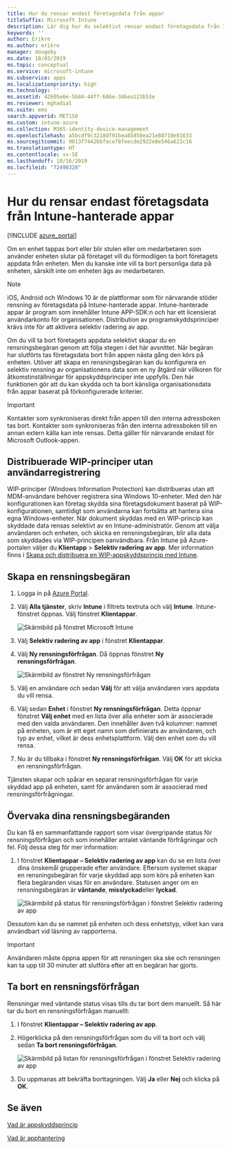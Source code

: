 ```yaml
---
title: Hur du rensar endast företagsdata från appar
titleSuffix: Microsoft Intune
description: Lär dig hur du selektivt rensar endast företagsdata från Intune-hanterade appar med Microsoft Intune.
keywords: ''
author: Erikre
ms.author: erikre
manager: dougeby
ms.date: 10/03/2019
ms.topic: conceptual
ms.service: microsoft-intune
ms.subservice: apps
ms.localizationpriority: high
ms.technology: ''
ms.assetid: 42605e6e-5b84-44ff-b86e-346ea123b53e
ms.reviewer: mghadial
ms.suite: ems
search.appverid: MET150
ms.custom: intune-azure
ms.collection: M365-identity-device-management
ms.openlocfilehash: a5bcdf9c3218df91bea85858ea21e88718e81633
ms.sourcegitcommit: 9013f7442bbface78feecde2922e8e546a622c16
ms.translationtype: HT
ms.contentlocale: sv-SE
ms.lasthandoff: 10/16/2019
ms.locfileid: "72498328"
---
```

# <a name="how-to-wipe-only-corporate-data-from-intune-managed-apps"></a>Hur du rensar endast företagsdata från Intune-hanterade appar

[!INCLUDE [azure_portal](../includes/azure_portal.md)]

Om en enhet tappas bort eller blir stulen eller om medarbetaren som använder enheten slutar på företaget vill du förmodligen ta bort företagets appdata från enheten. Men du kanske inte vill ta bort personliga data på enheten, särskilt inte om enheten ägs av medarbetaren.

>[!NOTE]
> iOS, Android och Windows 10 är de plattformar som för närvarande stöder rensning av företagsdata på Intune-hanterade appar. Intune-hanterade appar är program som innehåller Intune APP-SDK:n och har ett licensierat användarkonto för organisationen. Distribution av programskyddsprinciper krävs inte för att aktivera selektiv radering av app.

Om du vill ta bort företagets appdata selektivt skapar du en rensningsbegäran genom att följa stegen i det här avsnittet. När begäran har slutförts tas företagsdata bort från appen nästa gång den körs på enheten. Utöver att skapa en rensningsbegäran kan du konfigurera en selektiv rensning av organisationens data som en ny åtgärd när villkoren för åtkomstinställningar för appskyddsprinciper inte uppfylls. Den här funktionen gör att du kan skydda och ta bort känsliga organisationsdata från appar baserat på förkonfigurerade kriterier.

>[!IMPORTANT]
> Kontakter som synkroniseras direkt från appen till den interna adressboken tas bort. Kontakter som synkroniseras från den interna adressboken till en annan extern källa kan inte rensas. Detta gäller för närvarande endast för Microsoft Outlook-appen.

## <a name="deployed-wip-policies-without-user-enrollment"></a>Distribuerade WIP-principer utan användarregistrering
WIP-principer (Windows Information Protection) kan distribueras utan att MDM-användare behöver registrera sina Windows 10-enheter. Med den här konfigurationen kan företag skydda sina företagsdokument baserat på WIP-konfigurationen, samtidigt som användarna kan fortsätta att hantera sina egna Windows-enheter. När dokument skyddas med en WIP-princip kan skyddade data rensas selektivt av en Intune-administratör. Genom att välja användaren och enheten, och skicka en rensningsbegäran, blir alla data som skyddades via WIP-principen oanvändbara. Från Intune på Azure-portalen väljer du **Klientapp** > **Selektiv radering av app**. Mer information finns i [Skapa och distribuera en WIP-appskyddsprincip med Intune](windows-information-protection-policy-create.md).

## <a name="create-a-wipe-request"></a>Skapa en rensningsbegäran

1. Logga in på [Azure Portal](https://portal.azure.com).

2. Välj **Alla tjänster**, skriv **Intune** i filtrets textruta och välj **Intune**. Intune-fönstret öppnas. Välj fönstret **Klientappar**.

    ![Skärmbild på fönstret Microsoft Intune](./media/apps-selective-wipe/apps-selective-wipe01.png)

3. Välj **Selektiv radering av app** i fönstret **Klientappar**.

4. Välj  **Ny rensningsförfrågan**. Då öppnas fönstret **Ny rensningsförfrågan**.

    ![Skärmbild av fönstret Ny rensningsförfrågan](./media/apps-selective-wipe/AzurePortal_MAM_NewWipeRequest.png)

5. Välj en användare och sedan **Välj** för att välja användaren vars appdata du vill rensa.

6. Välj sedan **Enhet** i fönstret **Ny rensningsförfrågan**. Detta öppnar fönstret **Välj enhet** med en lista över alla enheter som är associerade med den valda användaren. Den innehåller även två kolumner: namnet på enheten, som är ett eget namn som definierats av användaren, och typ av enhet, vilket är dess enhetsplattform. Välj den enhet som du vill rensa.

7. Nu är du tillbaka i fönstret **Ny rensningsförfrågan**. Välj **OK** för att skicka en rensningsförfrågan.

Tjänsten skapar och spårar en separat rensningsförfrågan för varje skyddad app på enheten, samt för användaren som är associerad med rensningsförfrågningar.

## <a name="monitor-your-wipe-requests"></a>Övervaka dina rensningsbegäranden

Du kan få en sammanfattande rapport som visar övergripande status för rensningsförfrågan och som innehåller antalet väntande förfrågningar och fel. Följ dessa steg för mer information:

1. I fönstret **Klientappar – Selektiv radering av app** kan du se en lista över dina önskemål grupperade efter användare. Eftersom systemet skapar en rensningsbegäran för varje skyddad app som körs på enheten kan flera begäranden visas för en användare. Statusen anger om en rensningsbegäran är **väntande**, **misslyckad**eller **lyckad**.

    ![Skärmbild på status för rensningsförfrågan i fönstret Selektiv radering av app](./media/apps-selective-wipe/wipe-request-status-1.png)

Dessutom kan du se namnet på enheten och dess enhetstyp, vilket kan vara användbart vid läsning av rapporterna.

>[!IMPORTANT]
> Användaren måste öppna appen för att rensningen ska ske och rensningen kan ta upp till 30 minuter att slutföra efter att en begäran har gjorts.

## <a name="delete-a-wipe-request"></a>Ta bort en rensningsförfrågan

Rensningar med väntande status visas tills du tar bort dem manuellt. Så här tar du bort en rensningsförfrågan manuellt:

1. I fönstret **Klientappar – Selektiv radering av app**.

2. Högerklicka på den rensningsförfrågan som du vill ta bort och välj sedan **Ta bort rensningsförfrågan**.

    ![Skärmbild på listan för rensningsförfrågan i fönstret Selektiv radering av app](./media/apps-selective-wipe/delete-wipe-request.png)

3. Du uppmanas att bekräfta borttagningen. Välj **Ja** eller **Nej** och klicka på **OK**.

## <a name="see-also"></a>Se även
[Vad är appskyddsprincip](app-protection-policy.md)

[Vad är apphantering](app-management.md)
